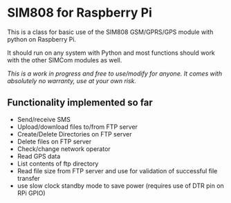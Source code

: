 # SIM808 for Raspberry Pi

This is a class for basic use of the SIM808 GSM/GPRS/GPS module with python on Raspberry Pi.

It should run on any system with Python and most functions should work with the other SIMCom modules as well.

*This is a work in progress and free to use/modify for anyone. It comes with absolutely no warranty, use at your own risk.*

## Functionality implemented so far

- Send/receive SMS
- Upload/download files to/from FTP server
- Create/Delete Directories on FTP server
- Delete files on FTP server
- Check/change network operator
- Read GPS data
- List contents of ftp directory
- Read file size from FTP server and use for validation of successful file transfer
- use slow clock standby mode to save power (requires use of DTR pin on RPi GPIO)